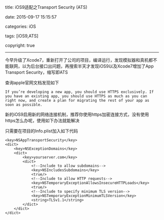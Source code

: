 title: iOS9适配之Transport Security (ATS)

date: 2015-09-17 15:15:57

categories: iOS

tags: [iOS9,ATS]

copyright: true

------

今早升级了Xcode7，重新打开了公司的项目，编译运行，发现模拟器和真机都不能联网，以为后台接口出问题，再搜索半天才发现iOS9以及Xcode7增加了App Transport Security，缩写即ATS

查询apple官网文档发现如下

```
If you’re developing a new app, you should use HTTPS exclusively. If you have an existing app, you should use HTTPS as much as you can right now, and create a plan for migrating the rest of your app as soon as possible.
```
新的iOS9启用新的网络连接机制，推荐你使用https加密连接方式，没有使用https怎么办呢，使用如下办法就能解决

只需要在项目的Info.plist加入如下代码

```
<key>NSAppTransportSecurity</key> 
<dict> 
	<key>NSExceptionDomains</key> 
	<dict> 
		<key>yourserver.com</key> 
		<dict> 
			<!--Include to allow subdomains--> 
			<key>NSIncludesSubdomains</key> 
			<true/> 
			<!--Include to allow HTTP requests-->
			<key>NSTemporaryExceptionAllowsInsecureHTTPLoads</key> 
			<true/> 
			<!--Include to specify minimum TLS version-->
			<key>NSTemporaryExceptionMinimumTLSVersion</key>
			<string>TLSv1.1</string> 
		</dict> 
	</dict> 
</dict>
```
